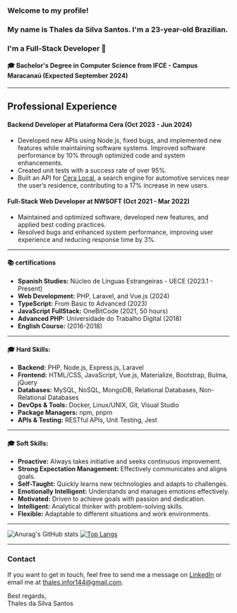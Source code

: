 ### Welcome to my profile!  
### My name is Thales da Silva Santos. I'm a 23-year-old Brazilian.  
### I'm a Full-Stack Developer 👋  

<h4>🎓 Bachelor's Degree in Computer Science from IFCE - Campus Maracanaú (Expected September 2024)</h4>
<hr>

<h2>Professional Experience</h2>
<h4>Backend Developer at Plataforma Cera (Oct 2023 - Jun 2024)</h4>

<ul>
    <li>Developed new APIs using Node.js, fixed bugs, and implemented new features while maintaining software systems. Improved software performance by 10% through optimized code and system enhancements.</li>
    <li>Created unit tests with a success rate of over 95%.</li>
    <li>Built an API for <a href="https://ceralocal.com.br/">Cera Local</a>, a search engine for automotive services near the user’s residence, contributing to a 17% increase in new users.</li>
</ul>

<h4>Full-Stack Web Developer at NWSOFT (Oct 2021 - Mar 2022)</h4>
<ul>
    <li>Maintained and optimized software, developed new features, and applied best coding practices.</li>
    <li>Resolved bugs and enhanced system performance, improving user experience and reducing response time by 3%.</li>
</ul>
<hr>
<h4>📚 certifications </h4>
<ul>
    <li><strong>Spanish Studies:</strong> Núcleo de Línguas Estrangeiras - UECE (2023.1 - Present)</li>
    <li><strong>Web Development:</strong> PHP, Laravel, and Vue.js (2024)</li>
    <li><strong>TypeScript:</strong> From Basic to Advanced (2023)</li>
    <li><strong>JavaScript FullStack:</strong> OneBitCode (2021, 50 hours)</li>
    <li><strong>Advanced PHP:</strong> Universidade do Trabalho Digital (2018)</li>
    <li><strong>English Course:</strong> (2016-2018)</li>
</ul>

<hr>
<h4>🎓 Hard Skills:</h4>
<ul>
    <li><strong>Backend:</strong> PHP, Node.js, Express.js, Laravel</li>
    <li><strong>Frontend:</strong> HTML/CSS, JavaScript, Vue.js, Materialize, Bootstrap, Bulma, jQuery</li>
    <li><strong>Databases:</strong> MySQL, NoSQL, MongoDB, Relational Databases, Non-Relational Databases</li>
    <li><strong>DevOps & Tools:</strong> Docker, Linux/UNIX, Git, Visual Studio</li>
    <li><strong>Package Managers:</strong> npm, pnpm</li>
    <li><strong>APIs & Testing:</strong> RESTful APIs, Unit Testing, Jest</li>
</ul>

<hr>
<h4>🎓 Soft Skills:</h4>
<ul>
    <li><strong>Proactive:</strong> Always takes initiative and seeks continuous improvement.</li>
    <li><strong>Strong Expectation Management:</strong> Effectively communicates and aligns goals.</li>
    <li><strong>Self-Taught:</strong> Quickly learns new technologies and adapts to challenges.</li>
    <li><strong>Emotionally Intelligent:</strong> Understands and manages emotions effectively.</li>
    <li><strong>Motivated:</strong> Driven to achieve goals with passion and dedication.</li>
    <li><strong>Intelligent:</strong> Analytical thinker with problem-solving skills.</li>
    <li><strong>Flexible:</strong> Adaptable to different situations and work environments.</li>
</ul>
<hr>

![Anurag's GitHub stats](https://github-readme-stats.vercel.app/api?username=thaless4nt0s&theme=dark&show_icons=true)
[![Top Langs](https://github-readme-stats.vercel.app/api/top-langs/?username=thaless4nt0s&theme=dark&show_icons=true)](https://github.com/anuraghazra/github-readme-stats)
<hr>

<h3>Contact</h3>
<p>If you want to get in touch, feel free to send me a message on <a href="https://www.linkedin.com/in/YOUR-LINKEDIN-URL">LinkedIn</a> or email me at <a href="mailto:thales.infor144@gmail.com">thales.infor144@gmail.com</a>.</p>

<p>Best regards,<br>Thales da Silva Santos</p>
